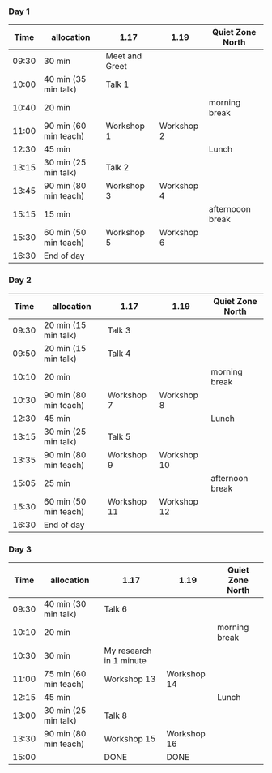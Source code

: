 
### Day 1

Time |allocation | 1.17 | 1.19 | Quiet Zone North
---|---|---|---|---
09:30 |30 min| Meet and Greet
10:00 | 40 min (35 min talk) |Talk 1 ||
10:40 | 20 min  ||| morning break
11:00 | 90 min (60 min teach)|Workshop 1 | Workshop 2
12:30 | 45 min |||Lunch
13:15 | 30 min (25 min talk) |Talk 2
13:45 |90 min (80 min teach) | Workshop 3 | Workshop 4
15:15 | 15 min ||| afternooon break
15:30 | 60 min (50 min teach) | Workshop 5 | Workshop 6
16:30 | End of day


### Day 2

Time |allocation | 1.17 | 1.19 | Quiet Zone North
---|---|---|---|---
09:30 | 20 min (15 min talk) |Talk 3
09:50 | 20 min (15 min talk)| Talk 4
10:10 | 20 min |||morning break
10:30 | 90 min (80 min teach)| Workshop 7 | Workshop 8
12:30 | 45 min |||Lunch
13:15 | 30 min (25 min talk) |Talk 5
13:35 |90 min (80 min teach) | Workshop 9 | Workshop 10
15:05 | 25 min ||| afternoon break
15:30 | 60 min (50 min teach) | Workshop 11 | Workshop 12
16:30 | End of day


### Day 3

Time |allocation | 1.17 | 1.19 | Quiet Zone North
---|---|---|---|---
09:30 |40 min (30 min talk) | Talk 6
10:10 | 20 min |||morning break
10:30 | 30 min | My research in 1 minute
11:00 | 75 min (60 min teach)| Workshop 13 | Workshop 14
12:15 | 45 min |||Lunch
13:00 | 30 min (25 min talk) |Talk 8
13:30 |90 min (80 min teach) | Workshop 15 | Workshop 16
15:00 |  |DONE|DONE| 